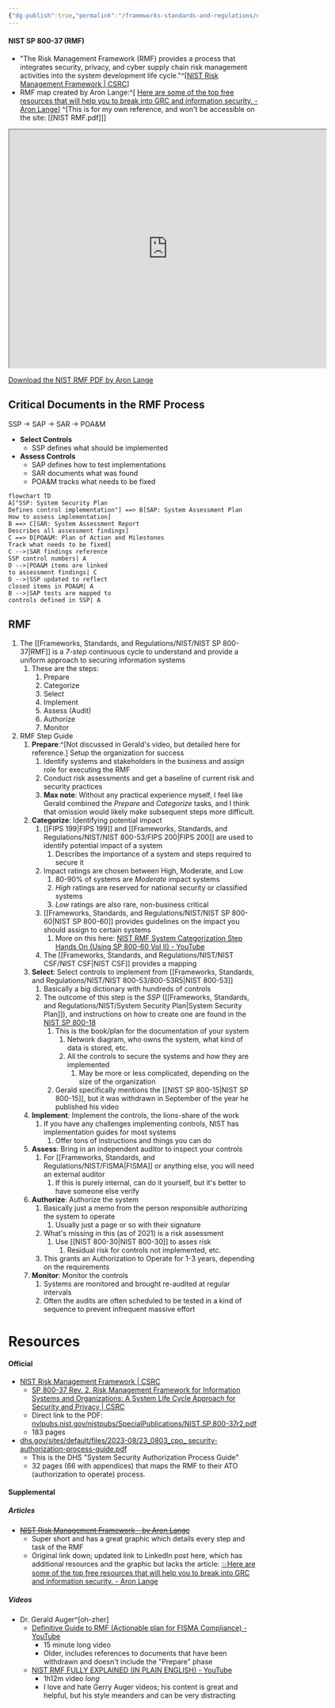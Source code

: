 ```yaml
---
{"dg-publish":true,"permalink":"/frameworks-standards-and-regulations/nist/nist-sp-800-37/"}
---
```


#### NIST SP 800-37 (RMF)
- "The Risk Management Framework (RMF) provides a process that integrates security, privacy, and cyber supply chain risk management activities into the system development life cycle."^[[NIST Risk Management Framework | CSRC](https://csrc.nist.gov/projects/risk-management/about-rmf)]
- RMF map created by Aron Lange:^[ [Here are some of the top free resources that will help you to break into GRC and information security. - Aron Lange](https://www.linkedin.com/feed/update/urn:li:activity:6977867944248627200)] ^[This is for my own reference, and won't be accessible on the site: [[NIST RMF.pdf]]]

<iframe src="https://drive.google.com/file/d/10CcrJEA3GEe8Hjk35PlGQc0c8bTWVnCM/preview" width="640" height="480" allow="autoplay"></iframe>
<p>
  <a href="https://drive.google.com/file/d/10CcrJEA3GEe8Hjk35PlGQc0c8bTWVnCM/view?usp=sharingdl=1" target="_blank">
    Download the NIST RMF PDF by Aron Lange
  </a>
</p>

## Critical Documents in the RMF Process
SSP → SAP → SAR → POA&M
- **Select Controls**
	- SSP defines what should be implemented
- **Assess Controls**
	- SAP defines how to test implementations
	- SAR documents what was found
	- POA&M tracks what needs to be fixed


```mermaid
flowchart TD
A["SSP: System Security Plan
Defines control implementation"] ==> B[SAP: System Assessment Plan
How to assess implementation]
B ==> C[SAR: System Assessment Report
Describes all assessment findings]
C ==> D[POA&M: Plan of Action and Milestones
Track what needs to be fixed]
C -->|SAR findings reference
SSP control numbers| A
D -->|POA&M items are linked
to assessment findings| C
D -->|SSP updated to reflect
closed items in POA&M| A
B -->|SAP tests are mapped to
controls defined in SSP| A
```

## RMF
1. The [[Frameworks, Standards, and Regulations/NIST/NIST SP 800-37\|RMF]] is a *7-step* continuous cycle to understand and provide a uniform approach to securing information systems
	1. These are the steps:
		1. Prepare
		2. Categorize
		3. Select
		4. Implement
		5. Assess (Audit)
		6. Authorize
		7. Monitor
2. RMF Step Guide
	1. **Prepare**:^[Not discussed in Gerald's video, but detailed here for reference.] Setup the organization for success
		1. Identify systems and stakeholders in the business and assign role for executing the RMF
		2. Conduct risk assessments and get a baseline of current risk and security practices
		3. **Max note**: Without any practical experience myself, I feel like Gerald combined the *Prepare* and *Categorize* tasks, and I think that omission would likely make subsequent steps more difficult.
	2. **Categorize**: Identifying potential impact
		1. [[FIPS 199\|FIPS 199]] and [[Frameworks, Standards, and Regulations/NIST/NIST 800-53/FIPS 200\|FIPS 200]] are used to identify potential impact of a system
			1. Describes the importance of a system and steps required to secure it
		2. Impact ratings are chosen between High, Moderate, and Low
			1. 80-90% of systems are *Moderate* impact systems
			2. *High* ratings are reserved for national security or classified systems
			3. *Low* ratings are also rare, non-business critical
		3. [[Frameworks, Standards, and Regulations/NIST/NIST SP 800-60\|NIST SP 800-60]] provides guidelines on the impact you should assign to certain systems
			1. More on this here: [NIST RMF System Categorization Step Hands On (Using SP 800-60 Vol II) - YouTube](https://www.youtube.com/watch?v=yAfM2E2aJEM)
		4. The [[Frameworks, Standards, and Regulations/NIST/NIST CSF/NIST CSF\|NIST CSF]] provides a mapping 
	3. **Select**: Select controls to implement from [[Frameworks, Standards, and Regulations/NIST/NIST 800-53/800-53R5\|NIST 800-53]]
		1. Basically a big dictionary with hundreds of controls
		2. The outcome of this step is the *SSP* ([[Frameworks, Standards, and Regulations/NIST/System Security Plan\|System Security Plan]]), and instructions on how to create one are found in the [NIST SP 800-18](https://csrc.nist.gov/pubs/sp/800/18/r1/final)
			1. This is the book/plan for the documentation of your system
				1. Network diagram, who owns the system, what kind of data is stored, etc.
				2. All the controls to secure the systems and how they are implemented
					1. May be more or less complicated, depending on the size of the organization
			2. Gerald specifically mentions the [[NIST SP 800-15\|NIST SP 800-15]], but it was withdrawn in September of the year he published his video
	4. **Implement**: Implement the controls, the lions-share of the work
		1. If you have any challenges implementing controls, NIST has implementation guides for most systems
			1. Offer tons of instructions and things you can do
	5. **Assess**: Bring in an independent auditor to inspect your controls
		1. For [[Frameworks, Standards, and Regulations/NIST/FISMA\|FISMA]] or anything else, you will need an external auditor
			1. If this is purely internal, can do it yourself, but it's better to have someone else verify
	6. **Authorize**: Authorize the system
		1. Basically just a memo from the person responsible authorizing the system to operate
			1. Usually just a page or so with their signature
		2. What's missing in this (as of 2021) is a risk assessment
			1. Use [[NIST 800-30\|NIST 800-30]] to asses risk
				1. Residual risk for controls not implemented, etc.
		3. This grants an Authorization to Operate for 1-3 years, depending on the requirements
	7. **Monitor**: Monitor the controls
		1. Systems are monitored and brought re-audited at regular intervals
		2. Often the audits are often scheduled to be tested in a kind of sequence to prevent infrequent massive effort

# Resources

#### Official
- [NIST Risk Management Framework \| CSRC](https://csrc.nist.gov/projects/risk-management/about-rmf)
	- [SP 800-37 Rev. 2, Risk Management Framework for Information Systems and Organizations: A System Life Cycle Approach for Security and Privacy | CSRC](https://csrc.nist.gov/pubs/sp/800/37/r2/final)
	- Direct link to the PDF: [nvlpubs.nist.gov/nistpubs/SpecialPublications/NIST.SP.800-37r2.pdf](https://nvlpubs.nist.gov/nistpubs/SpecialPublications/NIST.SP.800-37r2.pdf)
	- 183 pages
- [dhs.gov/sites/default/files/2023-08/23\_0803\_cpo\_ security-authorization-process-guide.pdf](https://www.dhs.gov/sites/default/files/2023-08/23_0803_cpo_%20security-authorization-process-guide.pdf)
	- This is the DHS "System Security Authorization Process Guide"
	- 32 pages (66 with appendices) that maps the RMF to their ATO (authorization to operate) process.
#### Supplemental
##### Articles
- ~~[NIST Risk Management Framework - by Aron Lange](https://blog.grclab.com/p/nist-risk-management-framework)~~
	- 	Super short and has a great graphic which details every step and task of the RMF
	- Original link down; updated link to LinkedIn post here, which has additional resources and the graphic but lacks the article: [💥Here are some of the top free resources that will help you to break into GRC and information security. - Aron Lange](https://www.linkedin.com/feed/update/urn:li:activity:6977867944248627200)
##### Videos
- Dr. Gerald Auger^[oh-zher]
	- [Definitive Guide to RMF (Actionable plan for FISMA Compliance) - YouTube](https://www.youtube.com/watch?v=8zxzqpw0jBA)
		- 15 minute long video
		- Older, includes references to documents that have been withdrawn and doesn't include the "Prepare" phase
	- [NIST RMF FULLY EXPLAINED (IN PLAIN ENGLISH) - YouTube](https://www.youtube.com/watch?v=Z2okRecJC7E)
		- 1h12m video *long*
		- I love and hate Gerry Auger videos; his content is great and helpful, but his style meanders and can be very distracting
